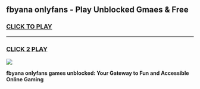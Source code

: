 
## fbyana onlyfans - Play Unblocked Gmaes & Free
<h3>
<a href="https://news.freeplayer.one?title=fbyana_onlyfans&ref=16F">CLICK TO PLAY</a></h3>
<hr>

<h3>
<a href="https://news.freeplayer.one?title=fbyana_onlyfans&ref=16F">CLICK 2 PLAY</a>
  
</h3>

<a href="https://news.freeplayer.one?title=fbyana_onlyfans&ref=16F/"><img src="https://clearcache.store/games.png"></a>


**fbyana onlyfans games unblocked: Your Gateway to Fun and Accessible Online Gaming**
